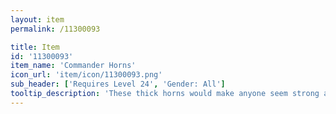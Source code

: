 ```yaml
---
layout: item
permalink: /11300093

title: Item
id: '11300093'
item_name: 'Commander Horns'
icon_url: 'item/icon/11300093.png'
sub_header: ['Requires Level 24', 'Gender: All']
tooltip_description: 'These thick horns would make anyone seem strong and determined.'
---
```

